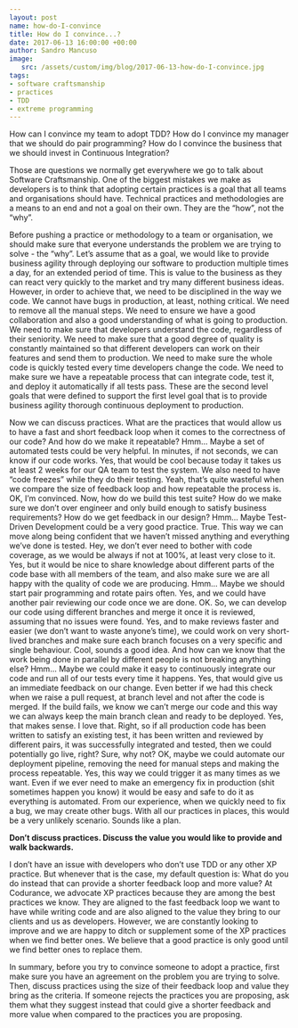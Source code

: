 ```yaml
---
layout: post
name: how-do-I-convince
title: How do I convince...?
date: 2017-06-13 16:00:00 +00:00
author: Sandro Mancuso
image:
   src: /assets/custom/img/blog/2017-06-13-how-do-I-convince.jpg
tags:
- software craftsmanship
- practices
- TDD
- extreme programming
---
```


How can I convince my team to adopt TDD? How do I convince my manager that we should do pair programming? How do I convince the business that we should invest in Continuous Integration?

Those are questions we normally get everywhere we go to talk about Software Craftsmanship. One of the biggest mistakes we make as developers is to think that adopting certain practices is a goal that all teams and organisations should have. Technical practices and methodologies are a means to an end and not a goal on their own. They are the “how”, not the “why”.

Before pushing a practice or methodology to a team or organisation, we should make sure that everyone understands the problem we are trying to solve - the “why”. Let’s assume that as a goal, we would like to provide business agility through deploying our software to production multiple times a day, for an extended period of time. This is value to the business as they can react very quickly to the market and try many different business ideas. However, in order to achieve that, we need to be disciplined in the way we code. We cannot have bugs in production, at least, nothing critical. We need to remove all the manual steps. We need to ensure we have a good collaboration and also a good understanding of what is going to production. We need to make sure that developers understand the code, regardless of their seniority. We need to make sure that a good degree of quality is constantly maintained so that different developers can work on their features and send them to production. We need to make sure the whole code is quickly tested every time developers change the code. We need to make sure we have a repeatable process that can integrate code, test it, and deploy it automatically if all tests pass. These are the second level goals that were defined to support the first level goal that is to provide business agility thorough continuous deployment to production. 

Now we can discuss practices. What are the practices that would allow us to have a fast and short feedback loop when it comes to the correctness of our code? And how do we make it repeatable? Hmm... Maybe a set of automated tests could be very helpful. In minutes, if not seconds, we can know if our code works. Yes, that would be cool because today it takes us at least 2 weeks for our QA team to test the system. We also need to have “code freezes” while they do their testing. Yeah, that’s quite wasteful when we compare the size of feedback loop and how repeatable the process is. OK, I’m convinced. Now, how do we build this test suite? How do we make sure we don’t over engineer and only build enough to satisfy business requirements? How do we get feedback in our design? Hmm... Maybe Test-Driven Development could be a very good practice. True. This way we can move along being confident that we haven’t missed anything and everything we’ve done is tested. Hey, we don’t ever need to bother with code coverage, as we would be always if not at 100%, at least very close to it. Yes, but it would be nice to share knowledge about different parts of the code base with all members of the team, and also make sure we are all happy with the quality of code we are producing. Hmm... Maybe we should start pair programming and rotate pairs often. Yes, and we could have another pair reviewing our code once we are done. OK. So, we can develop our code using different branches and merge it once it is reviewed, assuming that no issues were found.  Yes, and to make reviews faster and easier (we don’t want to waste anyone’s time), we could work on very short-lived branches and make sure each branch focuses on a very specific and single behaviour. Cool, sounds a good idea. And how can we know that the work being done in parallel by different people is not breaking anything else? Hmm... Maybe we could make it easy to continuously integrate our code and run all of our tests every time it happens. Yes, that would give us an immediate feedback on our change. Even better if we had this check when we raise a pull request, at branch level and not after the code is merged. If the build fails, we know we can’t merge our code and this way we can always keep the main branch clean and ready to be deployed. Yes, that makes sense. I love that. Right, so if all production code has been written to satisfy an existing test, it has been written and reviewed by different pairs, it was successfully integrated and tested, then we could potentially go live, right? Sure, why not? OK, maybe we could automate our deployment pipeline, removing the need for manual steps and making the process repeatable. Yes, this way we could trigger it as many times as we want. Even if we ever need to make an emergency fix in production (shit sometimes happen you know) it would be easy and safe to do it as everything is automated. From our experience, when we quickly need to fix a bug, we may create other bugs. With all our practices in places, this would be a very unlikely scenario. Sounds like a plan. 

**Don’t discuss practices. Discuss the value you would like to provide and walk backwards.**

I don’t have an issue with developers who don’t use TDD or any other XP practice. But whenever that is the case, my default question is: What do you do instead that can provide a shorter feedback loop and more value? At Codurance, we advocate XP practices because they are among the best practices we know. They are aligned to the fast feedback loop we want to have while writing code and are also aligned to the value they bring to our clients and us as developers. However, we are constantly looking to improve and we are happy to ditch or supplement some of the XP practices when we find better ones. We believe that a good practice is only good until we find better ones to replace them. 

In summary, before you try to convince someone to adopt a practice, first make sure you have an agreement on the problem you are trying to solve. Then, discuss practices using the size of their feedback loop and value they bring as the criteria. If someone rejects the practices you are proposing, ask them what they suggest instead that could give a shorter feedback and more value when compared to the practices you are proposing. 